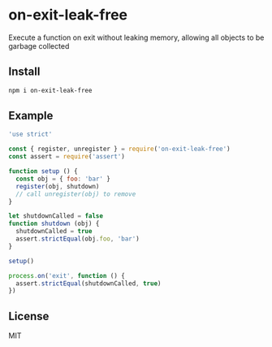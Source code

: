 # on-exit-leak-free

Execute a function on exit without leaking memory, allowing all objects to be garbage collected

## Install

```bash
npm i on-exit-leak-free
```

## Example

```js
'use strict'

const { register, unregister } = require('on-exit-leak-free')
const assert = require('assert')

function setup () {
  const obj = { foo: 'bar' }
  register(obj, shutdown)
  // call unregister(obj) to remove
}

let shutdownCalled = false
function shutdown (obj) {
  shutdownCalled = true
  assert.strictEqual(obj.foo, 'bar')
}

setup()

process.on('exit', function () {
  assert.strictEqual(shutdownCalled, true)
})
```

## License

MIT
